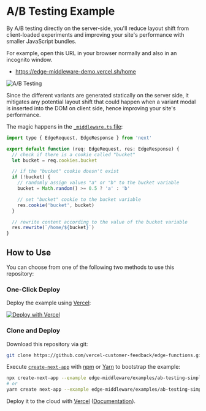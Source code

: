 # A/B Testing Example

By A/B testing directly on the server-side, you'll reduce layout shift from client-loaded experiments and improving your site's performance with smaller JavaScript bundles.

For example, open this URL in your browser normally and also in an incognito window.

- https://edge-middleware-demo.vercel.sh/home

![A/B Testing](/examples/ab-testing-simple/public/ab-testing-simple-demo.png)

Since the different variants are generated statically on the server side, it mitigates any potential layout shift that could happen when a variant modal is inserted into the DOM on client side, hence improving your site's performance.

The magic happens in the [`_middleware.ts` file](/examples/ab-testing-simple/pages/home/_middleware.ts):

```javascript
import type { EdgeRequest, EdgeResponse } from 'next'

export default function (req: EdgeRequest, res: EdgeResponse) {
  // check if there is a cookie called "bucket"
  let bucket = req.cookies.bucket

  // if the "bucket" cookie doesn't exist
  if (!bucket) {
    // randomly assign values "a" or "b" to the bucket variable
    bucket = Math.random() >= 0.5 ? 'a' : 'b'

    // set "bucket" cookie to the bucket variable
    res.cookie('bucket', bucket)
  }

  // rewrite content according to the value of the bucket variable
  res.rewrite(`/home/${bucket}`)
}
```

## How to Use

You can choose from one of the following two methods to use this repository:

### One-Click Deploy

Deploy the example using [Vercel](https://vercel.com?utm_source=github&utm_medium=readme&utm_campaign=next-example):

[![Deploy with Vercel](https://vercel.com/button)](https://vercel.com/new/git/external?repository-url=https://github.com/vercel-customer-feedback/edge-functions/tree/main/examples/ab-testing-simple&project-name=ab-testing-simple&repository-name=ab-testing-simple)

### Clone and Deploy

Download this repository via git:

```bash
git clone https://github.com/vercel-customer-feedback/edge-functions.git
```

Execute [`create-next-app`](https://github.com/vercel/next.js/tree/canary/packages/create-next-app) with [npm](https://docs.npmjs.com/cli/init) or [Yarn](https://yarnpkg.com/lang/en/docs/cli/create/) to bootstrap the example:

```bash
npx create-next-app --example edge-middleware/examples/ab-testing-simple ab-testing-simple
# or
yarn create next-app --example edge-middleware/examples/ab-testing-simple ab-testing-simple
```

Deploy it to the cloud with [Vercel](https://vercel.com/new?utm_source=github&utm_medium=readme&utm_campaign=edge-middleware-eap) ([Documentation](https://nextjs.org/docs/deployment)).
